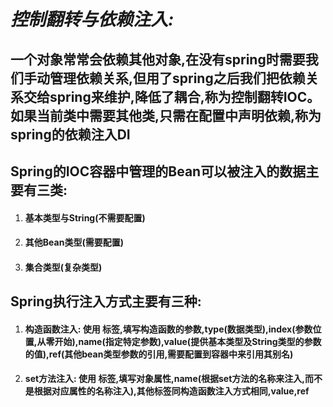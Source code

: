 # *控制翻转与依赖注入:*

## 一个对象常常会依赖其他对象,在没有spring时需要我们手动管理依赖关系,但用了spring之后我们把依赖关系交给spring来维护,降低了耦合,称为控制翻转IOC。如果当前类中需要其他类,只需在配置中声明依赖,称为spring的依赖注入DI



## Spring的IOC容器中管理的Bean可以被注入的数据主要有三类:

1. #### 基本类型与String(不需要配置)

2. #### 其他Bean类型(需要配置)

3. #### 集合类型(复杂类型)



## Spring执行注入方式主要有三种:

1. #### 构造函数注入: 使用 <constructor-arg> 标签,填写构造函数的参数,type(数据类型),index(参数位置,从零开始),name(指定特定参数),value(提供基本类型及String类型的参数的值),ref(其他bean类型参数的引用,需要配置到容器中来引用其别名)

2. #### set方法注入: 使用 <property> 标签,填写对象属性,name(根据set方法的名称来注入,而不是根据对应属性的名称注入),其他标签同构造函数注入方式相同,value,ref




